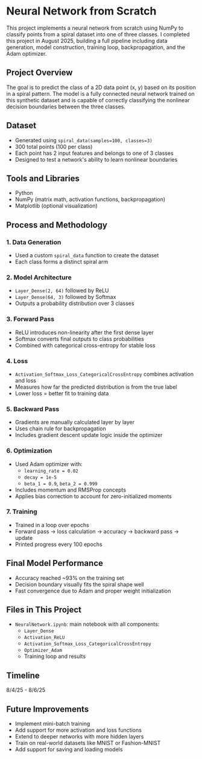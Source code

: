 # Neural Network from Scratch

This project implements a neural network from scratch using NumPy to classify points from a spiral dataset into one of three classes. I completed this project in August 2025, building a full pipeline including data generation, model construction, training loop, backpropagation, and the Adam optimizer.

## Project Overview

The goal is to predict the class of a 2D data point (x, y) based on its position in a spiral pattern. The model is a fully connected neural network trained on this synthetic dataset and is capable of correctly classifying the nonlinear decision boundaries between the three classes.

## Dataset

- Generated using `spiral_data(samples=100, classes=3)`
- 300 total points (100 per class)
- Each point has 2 input features and belongs to one of 3 classes
- Designed to test a network's ability to learn nonlinear boundaries

## Tools and Libraries

- Python
- NumPy (matrix math, activation functions, backpropagation)
- Matplotlib (optional visualization)

## Process and Methodology

### 1. Data Generation
- Used a custom `spiral_data` function to create the dataset
- Each class forms a distinct spiral arm

### 2. Model Architecture
- `Layer_Dense(2, 64)` followed by ReLU
- `Layer_Dense(64, 3)` followed by Softmax
- Outputs a probability distribution over 3 classes

### 3. Forward Pass
- ReLU introduces non-linearity after the first dense layer
- Softmax converts final outputs to class probabilities
- Combined with categorical cross-entropy for stable loss

### 4. Loss
- `Activation_Softmax_Loss_CategoricalCrossEntropy` combines activation and loss
- Measures how far the predicted distribution is from the true label
- Lower loss = better fit to training data

### 5. Backward Pass
- Gradients are manually calculated layer by layer
- Uses chain rule for backpropagation
- Includes gradient descent update logic inside the optimizer

### 6. Optimization
- Used Adam optimizer with:
  - `learning_rate = 0.02`
  - `decay = 1e-5`
  - `beta_1 = 0.9`, `beta_2 = 0.999`
- Includes momentum and RMSProp concepts
- Applies bias correction to account for zero-initialized moments

### 7. Training
- Trained in a loop over epochs
- Forward pass → loss calculation → accuracy → backward pass → update
- Printed progress every 100 epochs

## Final Model Performance

- Accuracy reached ~93% on the training set
- Decision boundary visually fits the spiral shape well
- Fast convergence due to Adam and proper weight initialization

## Files in This Project

- `NeuralNetwork.ipynb`: main notebook with all components:
  - `Layer_Dense`
  - `Activation_ReLU`
  - `Activation_Softmax_Loss_CategoricalCrossEntropy`
  - `Optimizer_Adam`
  - Training loop and results

## Timeline
8/4/25 - 8/6/25

## Future Improvements

- Implement mini-batch training
- Add support for more activation and loss functions
- Extend to deeper networks with more hidden layers
- Train on real-world datasets like MNIST or Fashion-MNIST
- Add support for saving and loading models
